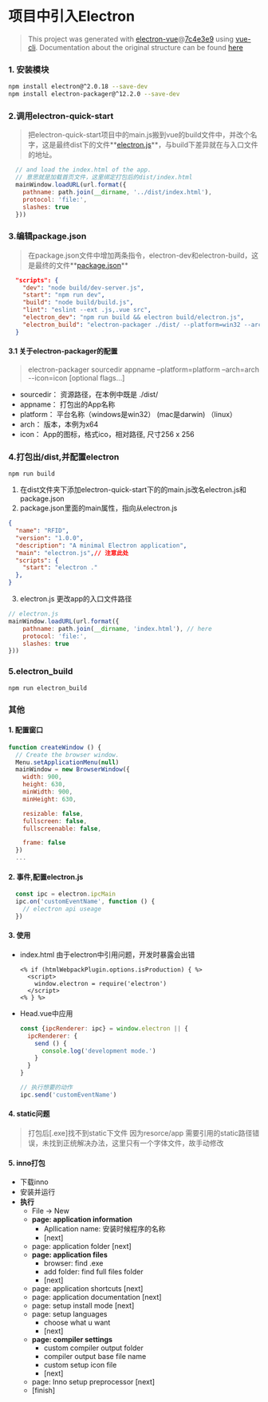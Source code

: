 # 项目中引入Electron
> This project was generated with [electron-vue](https://github.com/SimulatedGREG/electron-vue)@[7c4e3e9](https://github.com/SimulatedGREG/electron-vue/tree/7c4e3e90a772bd4c27d2dd4790f61f09bae0fcef) using [vue-cli](https://github.com/vuejs/vue-cli). Documentation about the original structure can be found [here](https://simulatedgreg.gitbooks.io/electron-vue/content/index.html)

### 1. 安装模块
```bash
npm install electron@^2.0.18 --save-dev
npm install electron-packager@^12.2.0 --save-dev
```

### 2.调用electron-quick-start
> 把electron-quick-start项目中的main.js搬到vue的build文件中，并改个名字，这是最终dist下的文件**<a href="/static/electron/electron.js" target="_blank">electron.js</a>**，与build下差异就在与入口文件的地址。

```js
  // and load the index.html of the app.
  // 意思就是加载首页文件，这里绑定打包后的dist/index.html
  mainWindow.loadURL(url.format({
    pathname: path.join(__dirname, '../dist/index.html'),
    protocol: 'file:',
    slashes: true
  }))
```

### 3.编辑package.json
> 在package.json文件中增加两条指令，electron-dev和electron-build，这是最终的文件**<a href="/static/electron/package.json" target="_blank">package.json</a>**

```json
  "scripts": {
    "dev": "node build/dev-server.js",
    "start": "npm run dev",
    "build": "node build/build.js",
    "lint": "eslint --ext .js,.vue src",
    "electron_dev": "npm run build && electron build/electron.js",
    "electron_build": "electron-packager ./dist/ --platform=win32 --arch=x64 --icon=./src/assets/favicon.ico --overwrite"
  }
```

#### 3.1 关于electron-packager的配置
> electron-packager sourcedir appname –platform=platform –arch=arch --icon=icon [optional flags…]

- sourcedir： 资源路径，在本例中既是 ./dist/
- appname：   打包出的App名称
- platform：  平台名称（windows是win32） (mac是darwin) （linux）
- arch：      版本，本例为x64
- icon：      App的图标，格式ico，相对路径, 尺寸256 x 256

### 4.打包出/dist,并配置electron
```
npm run build
```

1. 在dist文件夹下添加electron-quick-start下的的main.js改名electron.js和package.json
2. package.json里面的main属性，指向从electron.js
```json
{
  "name": "RFID",
  "version": "1.0.0",
  "description": "A minimal Electron application",
  "main": "electron.js",// 注意此处
  "scripts": {
    "start": "electron ."
  },
}
```
3. electron.js 更改app的入口文件路径
```js
// electron.js
mainWindow.loadURL(url.format({
    pathname: path.join(__dirname, 'index.html'), // here
    protocol: 'file:',
    slashes: true
}))
```

### 5.electron_build
```
npm run electron_build
```

### 其他
#### 1. 配置窗口
```js
function createWindow () {
  // Create the browser window.
  Menu.setApplicationMenu(null)
  mainWindow = new BrowserWindow({
    width: 900,
    height: 630,
    minWidth: 900,
    minHeight: 630,

    resizable: false,
    fullscreen: false,
    fullscreenable: false,

    frame: false
  })
  ...
```

#### 2. 事件,配置electron.js

```js
  const ipc = electron.ipcMain
  ipc.on('customEventName', function () {
    // electron api useage
  })
```

#### 3. 使用
  - index.html 由于electron中引用问题，开发时暴露会出错
    ```
    <% if (htmlWebpackPlugin.options.isProduction) { %>
      <script>
        window.electron = require('electron')
      </script>
    <% } %>
    ```

  - Head.vue中应用
    ```js
    const {ipcRenderer: ipc} = window.electron || {
      ipcRenderer: {
        send () {
          console.log('development mode.')
        }
      }
    }

    // 执行想要的动作
    ipc.send('customEventName')
    ```

#### 4. static问题
> 打包后[.exe]找不到static下文件
> 因为resorce/app 需要引用的static路径错误，未找到正统解决办法，这里只有一个字体文件，故手动修改

#### 5. inno打包
  + 下载inno
  + 安装并运行
  + **执行**
      * File -> New
      * **page: application information**
          - Apllication name: 安装时候程序的名称
          - [next]
      * page: application folder [next]
      * **page: application files**
          - browser: find .exe
          - add folder: find full files folder
          - [next]
      * page: application shortcuts [next]
      * page: application documentation [next]
      * page: setup install mode [next]
      * page: setup languages
          - choose what u want
          - [next]
      * **page: compiler settings**
          - custom compiler output folder
          - compiler output base file name
          - custom setup icon file
          - [next]
      * page: Inno setup preprocessor [next]
      * [finish]

